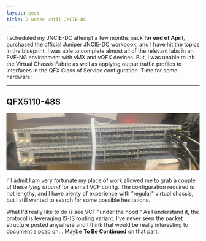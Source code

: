 ```yaml
---
layout: post
title: 2 weeks until JNCIE-DC 
--- 
```


I scheduled my JNCIE-DC attempt a few months back **for end of April**, purchased the official Juniper JNCIE-DC workbook, and I have hit the topics in the blueprint. I was able to complete almost all of the relevant labs in an EVE-NG environment with vMX and vQFX devices. But, I was unable to lab the Virtual Chassis Fabric as well as applying output traffic profiles to interfaces in the QFX Class of Service configuration. Time for some hardware! 

---

## QFX5110-48S 
<a href="/images/VCF.png" target="_blank"> <img src="/images/VCF.png"/></a>

I'll admit I am very fortunate my place of work allowed me to grab a couple of these *lying around* for a small VCF config. The configuration required is not lengthy, and I have plenty of experience with "regular" virtual chassis, but I still wanted to search for some possible hesitations. 

What I'd really like to do is see VCF "under the hood." As I understand it, the protocol is leveraging IS-IS routing variant. I've never seen the packet structure posted anywhere and I think that would be really interesting to document a pcap on... Maybe **To Be Continued** on that part.